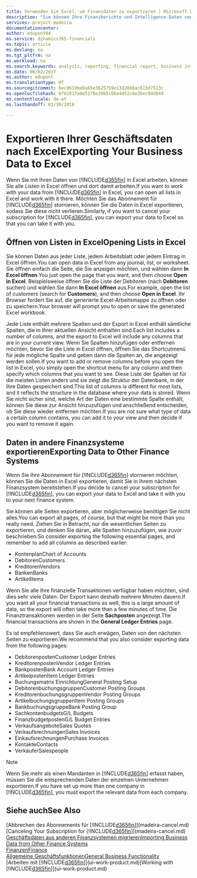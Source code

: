 ```yaml
---
title: Verwenden Sie Excel, um Finanzdaten zu exportieren | Microsoft Docs
description: "Sie können Ihre Finanzberichte und Intelligence-Daten von Finance and Operations, Business edition in Excel exportieren, oder Ihre Financials Daten in Excel öffnen."
services: project-madeira
documentationcenter: 
author: edupont04
ms.service: dynamics365-financials
ms.topic: article
ms.devlang: na
ms.tgt_pltfrm: na
ms.workload: na
ms.search.keywords: analysis, reporting, financial report, business intelligence, BI, Excel
ms.date: 06/02/2017
ms.author: edupont
ms.translationtype: HT
ms.sourcegitcommit: bec0619be0a65e3625759e13d2866ac615d7513c
ms.openlocfilehash: 6f82017a0e5178e39b5c06e4d52c6e35ec84d848
ms.contentlocale: de-at
ms.lasthandoff: 01/30/2018

---
```

# <a name="exporting-your-business-data-to-excel"></a><span data-ttu-id="2f683-103">Exportieren Ihrer Geschäftsdaten nach Excel</span><span class="sxs-lookup"><span data-stu-id="2f683-103">Exporting Your Business Data to Excel</span></span>
<span data-ttu-id="2f683-104">Wenn Sie mit Ihren Daten von [!INCLUDE[d365fin](includes/d365fin_md.md)] in Excel arbeiten, können Sie alle Listen in Excel öffnen und dort damit arbeiten.</span><span class="sxs-lookup"><span data-stu-id="2f683-104">If you want to work with your data from [!INCLUDE[d365fin](includes/d365fin_md.md)] in Excel, you can open all lists in Excel and work with it there.</span></span> <span data-ttu-id="2f683-105">Möchten Sie das Abonnement für [!INCLUDE[d365fin](includes/d365fin_md.md)] stornieren, können Sie die Daten in Excel exportieren, sodass Sie diese nicht verlieren.</span><span class="sxs-lookup"><span data-stu-id="2f683-105">Similarly, if you want to cancel your subscription for [!INCLUDE[d365fin](includes/d365fin_md.md)], you can export your data to Excel so that you can take it with you.</span></span>

## <a name="opening-lists-in-excel"></a><span data-ttu-id="2f683-106">Öffnen von Listen in Excel</span><span class="sxs-lookup"><span data-stu-id="2f683-106">Opening Lists in Excel</span></span>
<span data-ttu-id="2f683-107">Sie können Daten aus jeder Liste, jedem Arbeitsblatt oder jedem Eintrag in Excel öffnen.</span><span class="sxs-lookup"><span data-stu-id="2f683-107">You can open data in Excel from any journal, list, or worksheet.</span></span> <span data-ttu-id="2f683-108">Sie öffnen einfach die Seite, die Sie anzeigen möchten, und wählen dann **In Excel öffnen**.</span><span class="sxs-lookup"><span data-stu-id="2f683-108">You just open the page that you want, and then choose **Open in Excel**.</span></span> <span data-ttu-id="2f683-109">Beispielsweise öffnen Sie die Liste der Debitoren (nach **Debitoren** suchen) und wählen Sie dann **In Excel öffnen** aus.</span><span class="sxs-lookup"><span data-stu-id="2f683-109">For example, open the list of customers (search for **Customers**), and then choose **Open in Excel**.</span></span> <span data-ttu-id="2f683-110">Ihr Browser fordert Sie auf, die generierte Excel-Arbeitsmappe zu öffnen oder zu speichern.</span><span class="sxs-lookup"><span data-stu-id="2f683-110">Your browser will prompt you to open or save the generated Excel workbook.</span></span>  

<span data-ttu-id="2f683-111">Jede Liste enthält mehrere Spalten und der Export in Excel enthält sämtliche Spalten, die in Ihrer aktuellen Ansicht enthalten sind.</span><span class="sxs-lookup"><span data-stu-id="2f683-111">Each list includes a number of columns, and the export to Excel will include any columns that are in your current view.</span></span> <span data-ttu-id="2f683-112">Wenn Sie Spalten hinzufügen oder entfernen möchten, bevor Sie die Liste in Excel öffnen, öffnen Sie das Shortcutmenü für jede mögliche Spalte und geben dann die Spalten an, die angezeigt werden sollen.</span><span class="sxs-lookup"><span data-stu-id="2f683-112">If you want to add or remove columns before you open the list in Excel, you simply open the shortcut menu for any column and then specify which columns that you want to see.</span></span> <span data-ttu-id="2f683-113">Diese Liste der Spalten ist für die meisten Listen anders und sie zeigt die Struktur der Datenbank, in der Ihre Daten gespeichert sind.</span><span class="sxs-lookup"><span data-stu-id="2f683-113">This list of columns is different for most lists, and it reflects the structure in the database where your data is stored.</span></span> <span data-ttu-id="2f683-114">Wenn Sie nicht sicher sind, welche Art der Daten eine bestimmte Spalte enthält, können Sie diese zur Ansicht hinzuzufügen und anschließend entscheiden, ob Sie diese wieder entfernen möchten.</span><span class="sxs-lookup"><span data-stu-id="2f683-114">If you are not sure what type of data a certain column contains, you can add it to your view and then decide if you want to remove it again.</span></span>  

## <a name="exporting-data-to-other-finance-systems"></a><span data-ttu-id="2f683-115">Daten in andere Finanzsysteme exportieren</span><span class="sxs-lookup"><span data-stu-id="2f683-115">Exporting Data to Other Finance Systems</span></span>
<span data-ttu-id="2f683-116">Wenn Sie Ihre Abonnement für [!INCLUDE[d365fin](includes/d365fin_md.md)] stornieren möchten, können Sie die Daten in Excel exportieren, damit Sie in Ihrem nächsten Finanzsystem bereitstehen.</span><span class="sxs-lookup"><span data-stu-id="2f683-116">If you decide to cancel your subscription for [!INCLUDE[d365fin](includes/d365fin_md.md)], you can export your data to Excel and take it with you to your next finance system.</span></span>  

<span data-ttu-id="2f683-117">Sie können alle Seiten exportieren, aber möglicherweise benötigen Sie nicht alles.</span><span class="sxs-lookup"><span data-stu-id="2f683-117">You can export all pages, of course, but that might be more than you really need.</span></span> <span data-ttu-id="2f683-118">Ziehen Sie in Betracht, nur die wesentlichen Seiten zu exportieren, und denken Sie daran, alle Spalten hinzuzufügen, wie zuvor beschrieben:</span><span class="sxs-lookup"><span data-stu-id="2f683-118">So consider exporting the following essential pages, and remember to add all columns as described earlier:</span></span>  

* <span data-ttu-id="2f683-119">Kontenplan</span><span class="sxs-lookup"><span data-stu-id="2f683-119">Chart of Accounts</span></span>  
* <span data-ttu-id="2f683-120">Debitoren</span><span class="sxs-lookup"><span data-stu-id="2f683-120">Customers</span></span>  
* <span data-ttu-id="2f683-121">Kreditoren</span><span class="sxs-lookup"><span data-stu-id="2f683-121">Vendors</span></span>  
* <span data-ttu-id="2f683-122">Banken</span><span class="sxs-lookup"><span data-stu-id="2f683-122">Banks</span></span>  
* <span data-ttu-id="2f683-123">Artikel</span><span class="sxs-lookup"><span data-stu-id="2f683-123">Items</span></span>  

<span data-ttu-id="2f683-124">Wenn Sie alle Ihre finanzielle Transaktionen verfügbar haben möchten, sind dies sehr viele Daten. Der Export kann deshalb  mehrere Minuten dauern.</span><span class="sxs-lookup"><span data-stu-id="2f683-124">If you want all your financial transactions as well, this is a large amount of data, so the export will often take more than a few minutes of time.</span></span> <span data-ttu-id="2f683-125">Die Finanztransaktionen werden in der Seite **Sachposten** angezeigt.</span><span class="sxs-lookup"><span data-stu-id="2f683-125">The financial transactions are shown in the **General Ledger Entries** page.</span></span>  

<span data-ttu-id="2f683-126">Es ist empfehlenswert, dass Sie auch erwägen, Daten von den nächsten Seiten zu exportieren:</span><span class="sxs-lookup"><span data-stu-id="2f683-126">We recommend that you also consider exporting data from the following pages:</span></span>  

* <span data-ttu-id="2f683-127">Debitorenposten</span><span class="sxs-lookup"><span data-stu-id="2f683-127">Customer Ledger Entries</span></span>  
* <span data-ttu-id="2f683-128">Kreditorenposten</span><span class="sxs-lookup"><span data-stu-id="2f683-128">Vendor Ledger Entries</span></span>  
* <span data-ttu-id="2f683-129">Bankposten</span><span class="sxs-lookup"><span data-stu-id="2f683-129">Bank Account Ledger Entries</span></span>  
* <span data-ttu-id="2f683-130">Artikelposten</span><span class="sxs-lookup"><span data-stu-id="2f683-130">Item Ledger Entries</span></span>  
* <span data-ttu-id="2f683-131">Buchungsmatrix Einrichtung</span><span class="sxs-lookup"><span data-stu-id="2f683-131">General Posting Setup</span></span>  
* <span data-ttu-id="2f683-132">Debitorenbuchungsgruppen</span><span class="sxs-lookup"><span data-stu-id="2f683-132">Customer Posting Groups</span></span>  
* <span data-ttu-id="2f683-133">Kreditorenbuchungsgruppen</span><span class="sxs-lookup"><span data-stu-id="2f683-133">Vendor Posting Groups</span></span>  
* <span data-ttu-id="2f683-134">Artikelbuchungsgruppen</span><span class="sxs-lookup"><span data-stu-id="2f683-134">Item Posting Groups</span></span>  
* <span data-ttu-id="2f683-135">Bankbuchungsgruppe</span><span class="sxs-lookup"><span data-stu-id="2f683-135">Bank Posting Group</span></span>  
* <span data-ttu-id="2f683-136">Sachkontenbudgets</span><span class="sxs-lookup"><span data-stu-id="2f683-136">G/L Budgets</span></span>  
* <span data-ttu-id="2f683-137">Finanzbudgetposten</span><span class="sxs-lookup"><span data-stu-id="2f683-137">G/L Budget Entries</span></span>  
* <span data-ttu-id="2f683-138">Verkaufsangebote</span><span class="sxs-lookup"><span data-stu-id="2f683-138">Sales Quotes</span></span>  
* <span data-ttu-id="2f683-139">Verkaufsrechnungen</span><span class="sxs-lookup"><span data-stu-id="2f683-139">Sales Invoices</span></span>  
* <span data-ttu-id="2f683-140">Einkaufsrechnungen</span><span class="sxs-lookup"><span data-stu-id="2f683-140">Purchase Invoices</span></span>  
* <span data-ttu-id="2f683-141">Kontakte</span><span class="sxs-lookup"><span data-stu-id="2f683-141">Contacts</span></span>  
* <span data-ttu-id="2f683-142">Verkäufer</span><span class="sxs-lookup"><span data-stu-id="2f683-142">Salespeople</span></span>  

> [!NOTE]  
>   <span data-ttu-id="2f683-143">Wenn Sie mehr als einen Mandanten in [!INCLUDE[d365fin](includes/d365fin_md.md)] erfasst haben, müssen Sie die entsprechenden Daten der einzelnen Unternehmen exportieren.</span><span class="sxs-lookup"><span data-stu-id="2f683-143">If you have set up more than one company in [!INCLUDE[d365fin](includes/d365fin_md.md)], you must export the relevant data from each company.</span></span>

## <a name="see-also"></a><span data-ttu-id="2f683-144">Siehe auch</span><span class="sxs-lookup"><span data-stu-id="2f683-144">See Also</span></span>
<span data-ttu-id="2f683-145">[Abbrechen des Abonnements für [!INCLUDE[d365fin](includes/d365fin_md.md)]](madeira-cancel.md)</span><span class="sxs-lookup"><span data-stu-id="2f683-145">[Canceling Your Subscription for [!INCLUDE[d365fin](includes/d365fin_md.md)]](madeira-cancel.md)</span></span>  
[<span data-ttu-id="2f683-146">Geschäftsdaten aus anderen Finanzsystemen migrieren</span><span class="sxs-lookup"><span data-stu-id="2f683-146">Importing Business Data from Other Finance Systems</span></span>](upload-data.md)  
[<span data-ttu-id="2f683-147">Finanzen</span><span class="sxs-lookup"><span data-stu-id="2f683-147">Finance</span></span>](finance.md)  
[<span data-ttu-id="2f683-148">Allgemeine Geschäftsfunktionen</span><span class="sxs-lookup"><span data-stu-id="2f683-148">General Business Functionality</span></span>](ui-across-business-areas.md)  
<span data-ttu-id="2f683-149">[Arbeiten mit [!INCLUDE[d365fin](includes/d365fin_md.md)]](ui-work-product.md)</span><span class="sxs-lookup"><span data-stu-id="2f683-149">[Working with [!INCLUDE[d365fin](includes/d365fin_md.md)]](ui-work-product.md)</span></span>  

